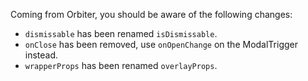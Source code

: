 Coming from Orbiter, you should be aware of the following changes:

- `dismissable` has been renamed `isDismissable`.
- `onClose` has been removed, use `onOpenChange` on the ModalTrigger instead.
- `wrapperProps` has been renamed `overlayProps`.
